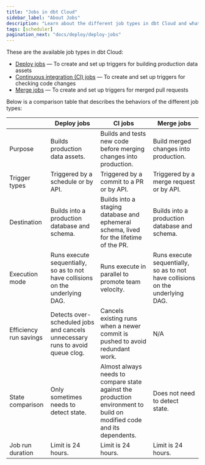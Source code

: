 ```yaml
---
title: "Jobs in dbt Cloud"
sidebar_label: "About Jobs"
description: "Learn about the different job types in dbt Cloud and what their differences are." 
tags: [scheduler]
pagination_next: "docs/deploy/deploy-jobs"
---
```


These are the available job types in dbt Cloud: 
- [Deploy jobs](/docs/deploy/deploy-jobs) &mdash; To create and set up triggers for building production data assets
- [Continuous integration (CI) jobs](/docs/deploy/continuous-integration) &mdash; To create and set up triggers for checking code changes
- [Merge jobs](/docs/deploy/merge-jobs) &mdash; To create and set up triggers for merged pull requests

Below is a comparison table that describes the behaviors of the different job types:

|  | **Deploy jobs** | **CI jobs** | **Merge jobs** |  
| --- | --- | --- | --- |
| Purpose | Builds production data assets. | Builds and tests new code before merging changes into production. | Build merged changes into production. |
| Trigger types | Triggered by a schedule or by API. | Triggered by a commit to a PR or by API. | Triggered by a merge request or by API. |
| Destination | Builds into a production database and schema. | Builds into a staging database and ephemeral schema, lived for the lifetime of the PR. | Builds into a production database and schema. |
| Execution mode | Runs execute sequentially, so as to not have collisions on the underlying DAG. | Runs execute in parallel to promote team velocity. | Runs execute sequentially, so as to not have collisions on the underlying DAG. |
| Efficiency run savings | Detects over-scheduled jobs and cancels unnecessary runs to avoid queue clog. | Cancels existing runs when a newer commit is pushed to avoid redundant work. | N/A |
| State comparison | Only sometimes needs to detect state. | Almost always needs to compare state against the production environment to build on modified code and its dependents. | Does not need to detect state. |
| Job run duration | Limit is 24 hours. | Limit is 24 hours. | Limit is 24 hours. |